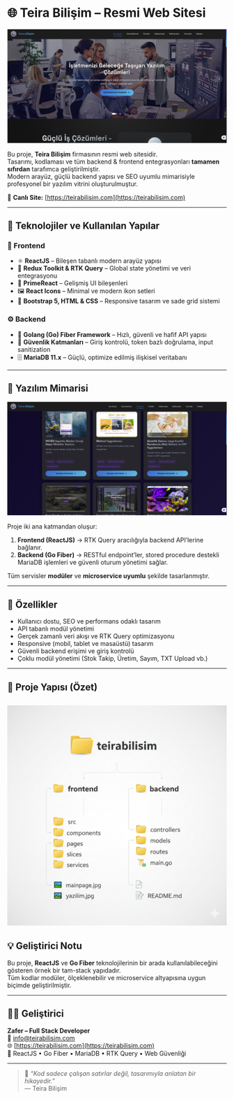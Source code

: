 # 🌐 Teira Bilişim – Resmi Web Sitesi

![Teira Bilişim Ana Sayfa](./mainpage.jpg)

Bu proje, **Teira Bilişim** firmasının resmi web sitesidir.  
Tasarımı, kodlaması ve tüm backend & frontend entegrasyonları **tamamen sıfırdan** tarafımca geliştirilmiştir.  
Modern arayüz, güçlü backend yapısı ve SEO uyumlu mimarisiyle profesyonel bir yazılım vitrini oluşturulmuştur.

🔗 **Canlı Site:** [https://teirabilisim.com](https://teirabilisim.com)

---

## 🧩 Teknolojiler ve Kullanılan Yapılar

### 🎨 Frontend
- ⚛️ **ReactJS** – Bileşen tabanlı modern arayüz yapısı  
- 🧠 **Redux Toolkit & RTK Query** – Global state yönetimi ve veri entegrasyonu  
- 💠 **PrimeReact** – Gelişmiş UI bileşenleri  
- 🖼️ **React Icons** – Minimal ve modern ikon setleri  
- 🧩 **Bootstrap 5, HTML & CSS** – Responsive tasarım ve sade grid sistemi  

### ⚙️ Backend
- 🚀 **Golang (Go) Fiber Framework** – Hızlı, güvenli ve hafif API yapısı  
- 🧰 **Güvenlik Katmanları** – Giriş kontrolü, token bazlı doğrulama, input sanitization  
- 🗄️ **MariaDB 11.x** – Güçlü, optimize edilmiş ilişkisel veritabanı  

---

## 🧠 Yazılım Mimarisi

![Yazılım Altyapısı](./yazilim.jpg)

Proje iki ana katmandan oluşur:
1. **Frontend (ReactJS)** → RTK Query aracılığıyla backend API’lerine bağlanır.  
2. **Backend (Go Fiber)** → RESTful endpoint’ler, stored procedure destekli MariaDB işlemleri ve güvenli oturum yönetimi sağlar.  

Tüm servisler **modüler** ve **microservice uyumlu** şekilde tasarlanmıştır.

---

## 🚀 Özellikler
- Kullanıcı dostu, SEO ve performans odaklı tasarım  
- API tabanlı modül yönetimi  
- Gerçek zamanlı veri akışı ve RTK Query optimizasyonu  
- Responsive (mobil, tablet ve masaüstü) tasarım  
- Güvenli backend erişimi ve giriş kontrolü  
- Çoklu modül yönetimi (Stok Takip, Üretim, Sayım, TXT Upload vb.)  

---

## 📂 Proje Yapısı (Özet)

![Proje Yapısı](./folder_structure.png)
---

## 💡 Geliştirici Notu
Bu proje, **ReactJS** ve **Go Fiber** teknolojilerinin bir arada kullanılabileceğini gösteren örnek bir tam-stack yapıdadır.  
Tüm kodlar modüler, ölçeklenebilir ve microservice altyapısına uygun biçimde geliştirilmiştir.

---

## 🧑‍💻 Geliştirici
**Zafer – Full Stack Developer**  
📧 [info@teirabilisim.com](mailto:info@teirabilisim.com)  
🌐 [https://teirabilisim.com](https://teirabilisim.com)  
💼 ReactJS • Go Fiber • MariaDB • RTK Query • Web Güvenliği  

---

> 💬 *“Kod sadece çalışan satırlar değil, tasarımıyla anlatan bir hikayedir.”*  
> — Teira Bilişim
